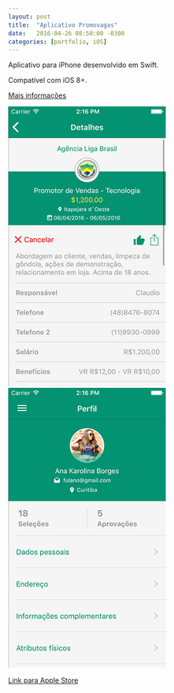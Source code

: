 ```yaml
---
layout: post
title:  "Aplicativo Promovagas"
date:   2016-04-26 08:50:00 -0300
categories: [portfolio, iOS]
---
```


Aplicativo para iPhone desenvolvido em Swift.

Compatível com iOS 8+.

[Mais informações](http://www.promovagas.com.br)

![promovagas](/images/app-promovagas-01.jpg)
![promovagas](/images/app-promovagas-02.jpg)

[Link para Apple Store](https://itunes.apple.com/us/app/promovagas/id1086190967?l=pt&ls=1&mt=8)